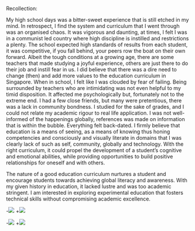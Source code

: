 Recollection:

My high school days was a bitter-sweet experience that is still etched in my mind. In retrospect, I find the system and curriculum that I went through was an organised chaos. It was vigorous and daunting, at times, I felt I was in a communist led country where high discipline is instilled and restrictions a plenty. The school expected high standards of results from each student, it was competitive, if you fall behind, your peers row the boat on their own forward. Albeit the tough conditions at a growing age, there are some teachers that made studying a joyful experience, others are just there to do their job and instill fear in us. I did believe that there was a dire need to change (then) and add more values to the education curriculum in Singapore. When in school, I felt like I was clouded by fear of failing. Being surrounded by  teachers who are intimidating was not even helpful to my timid disposition. It affected me psychologically but, fortunately not to the extreme end. I had a few close friends, but many were pretentious, there was a lack in community bondness. I studied for the sake of grades, and I could not relate my academic rigour to real life application. I was not well-informed of the happenings globally, references was made on information that is within the bubble. Everything felt back-dated. I firmly believe that education is a means of seeing, as a means of knowing thus honing competencies and consciously and visually literate in domains that I was clearly lack of such as self, community, globally and technology. With the right curriculum, it could propel the development of a student’s cognitive and emotional abilities, while providing opportunities to build positive relationships for oneself and with others.


The nature of a good education curriculum nurtures a student and encourage students towards achieving global literacy and awareness. With my given history in education, it lacked lustre and was too academic stringent. I am interested in exploring experimental education that fosters technical skills without compromising academic excellence. 

-![](teachingasart2018/assignments/2_Curriculum/img/secondweek-01.jpg)
+![](https://github.com/dwantilus/teachingasart2018/blob/master/assignments/2_Curriculum/img/secondweek-01.jpg)





-![](teachingasart2018/blob/master/assignments/2_Curriculum/img/secondweek-02.jpg)
+![](https://github.com/dwantilus/teachingasart2018/blob/master/assignments/2_Curriculum/img/secondweek-02.jpg)


